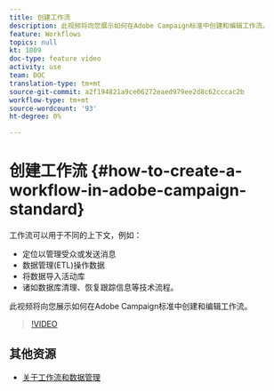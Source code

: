 ```yaml
---
title: 创建工作流
description: 此视频将向您展示如何在Adobe Campaign标准中创建和编辑工作流。
feature: Workflows
topics: null
kt: 1809
doc-type: feature video
activity: use
team: DOC
translation-type: tm+mt
source-git-commit: a2f194821a9ce06272eaed979ee2d8c62cccac2b
workflow-type: tm+mt
source-wordcount: '93'
ht-degree: 0%

---
```



# 创建工作流 {#how-to-create-a-workflow-in-adobe-campaign-standard}

工作流可以用于不同的上下文，例如：

* 定位以管理受众或发送消息
* 数据管理(ETL)操作数据
* 将数据导入活动库
* 诸如数据库清理、恢复跟踪信息等技术流程。

此视频将向您展示如何在Adobe Campaign标准中创建和编辑工作流。

>[!VIDEO](https://video.tv.adobe.com/v/23937?quality=12)

## 其他资源

* [关于工作流和数据管理](https://docs.adobe.com/content/help/en/campaign-standard/using/managing-processes-and-data/about-workflows-and-data-management/discovering-workflows.html)
